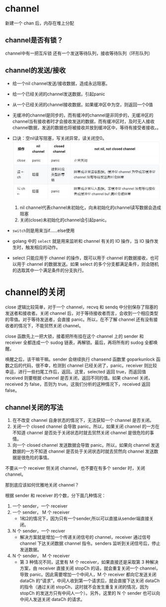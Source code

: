 # channel
新建一个 chan 后，内存在堆上分配
## channel是否有锁？
channel中有一把互斥锁
还有一个发送等待队列，接收等待队列（环形队列）


## channel的发送/接收
- 给一个nil channel发送/接收数据，造成永远阻塞。
- 给一个已经关闭的channel发送数据，引起panic
- 从一个已经关闭的channel接收数据，如果缓冲区中为空，则返回一个0值
- 无缓冲的channel是同步的，而有缓冲的channel是非同步的，无缓冲区的channel当有接收者时才会接收发送的数据，而有缓冲区时，及时无人接收channel数据，发送的数据也将被接收并放到缓冲区中，等待有接受者接收。。
- 口诀：空nil读写阻塞，写关闭异常，读关闭空0。
![img.png](img/img_4.png)
  1. nil channel代表channel未初始化，向未初始化的channel读写数据会造成阻塞
  2. 关闭(close)未初始化的channel会引起panic。

- `switch`则是用来当if……else使用
- golang 中的 `select` 就是用来监听和 channel 有关的 IO 操作，当 IO 操作发生时，触发相应的动作。
- select 只能应用于 channel 的操作，既可以用于 channel 的数据接收，也可以用于 channel 的数据发送。如果 select 的多个分支都满足条件，则会随机的选取其中一个满足条件的分支执行。

# channel的关闭
close 逻辑比较简单，对于一个 channel，recvq 和 sendq 中分别保存了阻塞的发送者和接收者。关闭 channel 后，对于等待接收者而言，会收到一个相应类型的零值。对于等待发送者，会直接 panic。所以，在不了解 channel 还有没有接收者的情况下，不能贸然关闭 channel。

close 函数先上一把大锁，接着把所有挂在这个 channel 上的 sender 和 receiver 全都连成一个 sudog 链表，再解锁。最后，再将所有的 sudog 全都唤醒。

唤醒之后，该干嘛干嘛。sender 会继续执行 chansend 函数里 goparkunlock 函数之后的代码，很不幸，检测到 channel 已经关闭了，panic。receiver 则比较幸运，进行一些扫尾工作后，返回。这里，selected 返回 true，而返回值 received 则要根据 channel 是否关闭，返回不同的值。如果 channel 关闭，received 为 false，否则为 true。这我们分析的这种情况下，received 返回 false。

## channel关闭的写法
1. 在不改变 channel 自身状态的情况下，无法获知一个 channel 是否关闭。
2. 关闭一个 closed channel 会导致 panic。所以，如果关闭 channel 的一方在不知道 channel 是否处于关闭状态时就去贸然关闭 channel 是很危险的事情。
3. 向一个 closed channel 发送数据会导致 panic。所以，如果向 channel 发送数据的一方不知道 channel 是否处于关闭状态时就去贸然向 channel 发送数据是很危险的事情。

不要从一个 receiver 侧关闭 channel，也不要在有多个 sender 时，关闭 channel。

那到底应该如何优雅地关闭 channel？

根据 sender 和 receiver 的个数，分下面几种情况：

1. 一个 sender，一个 receiver
2. 一个 sender， M 个 receiver
   - 1和2的情况下，因为只有一个sender,所以可以直接从sender端直接关闭。
3. N 个 sender，一个 reciver
   - 解决方案就是增加一个传递关闭信号的 channel，receiver 通过信号 channel 下达关闭数据 channel 指令。senders 监听到关闭信号后，停止发送数据。
4. N 个 sender， M 个 receiver
   - 第 3 种情况不同，这里有 M 个 receiver，如果直接还是采取第 3 种解决方案，由 receiver 直接关闭 stopCh 的话，就会重复关闭一个 channel，导致 panic。因此需要增加一个中间人，M 个 receiver 都向它发送关闭 dataCh 的“请求”，中间人收到第一个请求后，就会直接下达关闭 dataCh 的指令（通过关闭 stopCh，这时就不会发生重复关闭的情况，因为 stopCh 的发送方只有中间人一个）。另外，这里的 N 个 sender 也可以向中间人发送关闭 dataCh 的请求。